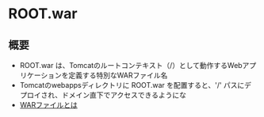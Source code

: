 # ROOT.war

## 概要

- ROOT.war は、Tomcatのルートコンテキスト（/）として動作するWebアプリケーションを定義する特別なWARファイル名
- Tomcatのwebappsディレクトリに ROOT.war を配置すると、'/' パスにデプロイされ、ドメイン直下でアクセスできるようにな
- [WARファイルとは](glossary/war.md)
